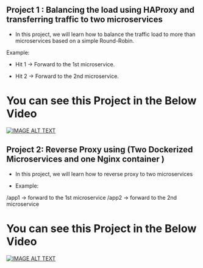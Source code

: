 ## Project 1 : Balancing the load using HAProxy and transferring traffic to two microservices

- In this project, we will learn how to balance the traffic load to more than microservices based on a simple Round-Robin.

Example:

* Hit 1  → Forward to the 1st microservice.
 
* Hit 2 →  Forward to the 2nd microservice.


# You can see this Project in the Below Video
[![IMAGE ALT TEXT](http://img.youtube.com/vi/tPjTk6381G8/0.jpg)](http://www.youtube.com/watch?v=tPjTk6381G8 " Project:1  DevOps Project using HA Proxy Load-Balancer")
## Project 2: Reverse Proxy using (Two Dockerized Microservices and one Nginx container )

 - In this project, we will learn how to reverse proxy to two microservices 

 - Example: 

  /app1  → forward to the 1st microservice
  /app2 → forward to the 2nd microservice
 
# You can see this Project in the Below Video
[![IMAGE ALT TEXT](http://img.youtube.com/vi/1gSKz7-ZaL8/0.jpg)](http://www.youtube.com/watch?v=1gSKz7-ZaL8 "Project:2 Reverse Proxy using Two Dockerized Microservices and one Nginx container ")


